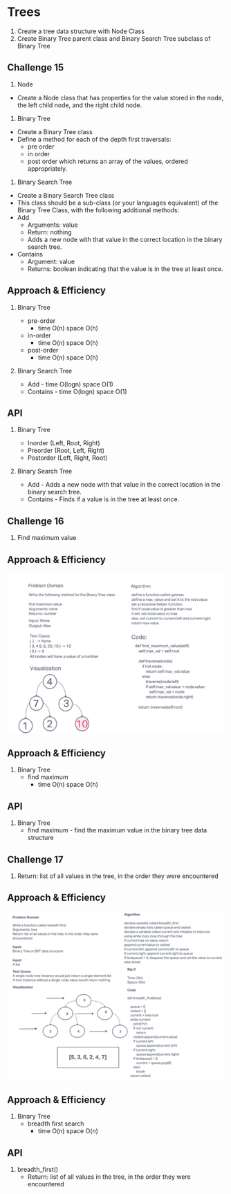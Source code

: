 # Trees
1. Create a tree data structure with Node Class
2. Create Binary Tree parent class and Binary Search Tree subclass of Binary Tree

## Challenge 15

1. Node
- Create a Node class that has properties for the value stored in the node, the left child node, and the right child node.
1. Binary Tree
- Create a Binary Tree class
- Define a method for each of the depth first traversals:
  - pre order
  - in order
  - post order which returns an array of the values, ordered appropriately.
1. Binary Search Tree
  - Create a Binary Search Tree class
  - This class should be a sub-class (or your languages equivalent) of the Binary Tree Class, with the following additional methods:
  - Add
    - Arguments: value
    - Return: nothing
    - Adds a new node with that value in the correct location in the binary search tree.
  - Contains
    - Argument: value
    - Returns: boolean indicating that the value is in the tree at least once.

## Approach & Efficiency

1. Binary Tree
   - pre-order
     - time O(n) space O(h)
   - in-order
     - time O(n) space O(h)
   - post-order
     - time O(n) space O(h)

2. Binary Search Tree
   - Add - time O(logn) space O(1)
   - Contains - time O(logn) space O(1)

## API

1. Binary Tree
   - Inorder (Left, Root, Right)
   - Preorder (Root, Left, Right)
   - Postorder (Left, Right, Root)

2. Binary Search Tree
   - Add - Adds a new node with that value in the correct location in the binary search tree.
   - Contains - Finds if a value is in the tree at least once.


## Challenge 16

1. Find maximum value

## Approach & Efficiency

 ![whiteboard](bst.png)
## Approach & Efficiency

1. Binary Tree
   - find maximum
     - time O(n) space O(h)

## API

1. Binary Tree
   - find maximum - find the maximum value in the binary tree data structure

## Challenge 17

1. Return: list of all values in the tree, in the order they were encountered

## Approach & Efficiency

 ![whiteboard](breadth.png)
## Approach & Efficiency

1. Binary Tree
   - breadth first search
     - time O(n) space O(n)

## API

1. breadth_first()
   - Return: list of all values in the tree, in the order they were encountered
